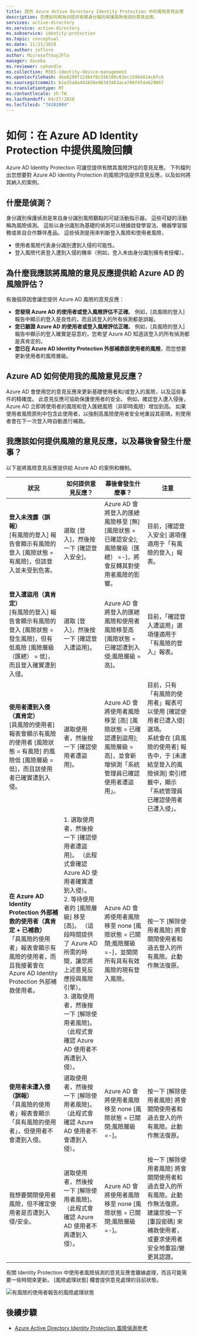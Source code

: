 ```yaml
---
title: 提供 Azure Active Directory Identity Protection 中的風險意見反應
description: 您應如何和為何提供有關身分識別保護風險偵測的意見反應。
services: active-directory
ms.service: active-directory
ms.subservice: identity-protection
ms.topic: conceptual
ms.date: 11/21/2019
ms.author: joflore
author: MicrosoftGuyJFlo
manager: daveba
ms.reviewer: sahandle
ms.collection: M365-identity-device-management
ms.openlocfilehash: 4be8290f12d64f0c556100c63ec159bd414c6fcb
ms.sourcegitcommit: b1e25a8a442656e98343463aca706f4fde629867
ms.translationtype: MT
ms.contentlocale: zh-TW
ms.lasthandoff: 04/27/2020
ms.locfileid: "74382084"
---
```

# <a name="how-to-give-risk-feedback-in-azure-ad-identity-protection"></a>如何：在 Azure AD Identity Protection 中提供風險回饋

Azure AD Identity Protection 可讓您提供有關其風險評估的意見反應。 下列檔列出您想要對 Azure AD Identity Protection 的風險評估提供意見反應，以及如何將其納入的案例。

## <a name="what-is-a-detection"></a>什麼是偵測？

身分識別保護偵測是來自身分識別風險觀點的可疑活動指示器。 這些可疑的活動稱為風險偵測。 這些以身分識別為基礎的偵測可以根據啟發學習法、機器學習服務或來自合作夥伴產品。 這些偵測是用來判斷登入風險和使用者風險，

* 使用者風險代表身分識別遭到入侵的可能性。
* 登入風險代表登入遭到入侵的機率（例如，登入未由身分識別擁有者授權）。

## <a name="why-should-i-give-risk-feedback-to-azure-ads-risk-assessments"></a>為什麼我應該將風險的意見反應提供給 Azure AD 的風險評估？ 

有幾個原因會讓您提供 Azure AD 風險的意見反應：

- **您發現 Azure AD 的使用者或登入風險評估不正確**。 例如，[具風險的登入] 報告中顯示的登入是良性的，而且該登入的所有偵測都是誤報。
- **您已驗證 Azure AD 的使用者或登入風險評估正確**。 例如，[具風險的登入] 報告中顯示的登入確實是惡意的，您希望 Azure AD 知道該登入的所有偵測都是真肯定的。
- **您已在 Azure AD Identity Protection 外部補救該使用者的風險**，而您想要更新使用者的風險層級。

## <a name="how-does-azure-ad-use-my-risk-feedback"></a>Azure AD 如何使用我的風險意見反應？

Azure AD 會使用您的意見反應來更新基礎使用者和/或登入的風險，以及這些事件的精確度。 此意見反應可協助保護使用者的安全。 例如，確認登入遭入侵後，Azure AD 立即將使用者的風險和登入匯總風險（非即時風險）增加到高。 如果使用者風險原則中包含此使用者，以強制高風險使用者安全地重設其密碼，則使用者會在下一次登入時自動進行補救。

## <a name="how-should-i-give-risk-feedback-and-what-happens-under-the-hood"></a>我應該如何提供風險的意見反應，以及幕後會發生什麼事？

以下是將風險意見反應提供給 Azure AD 的案例和機制。

| 狀況 | 如何提供意見反應？ | 幕後會發生什麼事？ | 注意 |
| --- | --- | --- | --- |
| **登入未洩露（誤報）** <br> [有風險的登入] 報告會顯示有風險的登入 [風險狀態 = 有風險]，但該登入並未受到危害。 | 選取 [登入]，然後按一下 [確認登入安全]。 | Azure AD 會將登入的匯總風險移至 [無] [風險狀態 = 已確認安全];風險層級（匯總） =-]，將會反轉其對使用者風險的影響。 | 目前，[確認登入安全] 選項僅適用于「有風險的登入」報表。 |
| **登入遭盜用（真肯定）** <br> [有風險的登入] 報告會顯示有風險的登入 [風險狀態 = 發生風險]，但有低風險 [風險層級（匯總） = 低]，而且登入確實遭到入侵。 | 選取 [登入]，然後按一下 [確認登入遭盜用]。 | Azure AD 會將登入的匯總風險和使用者風險移至高 [風險狀態 = 已確認遭到入侵;風險層級 = 高]。 | 目前，「確認登入遭盜用」選項僅適用于「有風險的登入」報表。 |
| **使用者遭到入侵（真肯定）** <br> [具風險的使用者] 報表會顯示有風險的使用者 [風險狀態 = 有風險] 的風險低 [風險層級 = 低]，而且該使用者已確實遭到入侵。 | 選取使用者，然後按一下 [確認使用者遭盜用]。 | Azure AD 會將使用者風險移至 [高] [風險狀態 = 已確認遭到盜用];風險層級 = 高]，並會新增偵測「系統管理員已確認使用者遭盜用」。 | 目前，只有「有風險的使用者」報表可以使用 [確認使用者已遭入侵] 選項。 <br> 系統會在 [具風險的使用者] 報告中，于 [未連結至登入的風險偵測] 索引標籤中，顯示「系統管理員已確認使用者已遭入侵」。 |
| **在 Azure AD Identity Protection 外部補救的使用者（真肯定 + 已補救）** <br> 「具風險的使用者」報表會顯示有風險的使用者，而且我接著會在 Azure AD Identity Protection 外部補救使用者。 | 1. 選取使用者，然後按一下 [確認使用者遭盜用]。 （此程式會確認 Azure AD 使用者確實遭到入侵）。 <br> 2. 等待使用者的 [風險層級] 移至 [高]。 （這段時間提供了 Azure AD 所需的時間，讓您將上述意見反應授與風險引擎）。 <br> 3. 選取使用者，然後按一下 [解除使用者風險]。 （此程式會確認 Azure AD 使用者不再遭到入侵）。 |  Azure AD 會將使用者風險移至 none [風險狀態 = 已關閉;風險層級 =-]，並關閉所有具有有效風險的現有登入風險。 | 按一下 [解除使用者風險] 將會關閉使用者和過去登入的所有風險。此動作無法復原。 |
| **使用者未遭入侵（誤報）** <br> 「具風險的使用者」報表會顯示「具有風險的使用者」，但使用者不會遭到入侵。 | 選取使用者，然後按一下 [解除使用者風險]。 （此程式會確認 Azure AD 使用者不會遭到入侵）。 | Azure AD 會將使用者風險移至 none [風險狀態 = 已關閉;風險層級 =-]。 | 按一下 [解除使用者風險] 將會關閉使用者和過去登入的所有風險。此動作無法復原。 |
| 我想要關閉使用者風險，但不確定使用者是否遭到入侵/安全。 | 選取使用者，然後按一下 [解除使用者風險]。 （此程式會確認 Azure AD 使用者不再遭到入侵）。 | Azure AD 會將使用者風險移至 none [風險狀態 = 已關閉;風險層級 =-]。 | 按一下 [解除使用者風險] 將會關閉使用者和過去登入的所有風險。此動作無法復原。 建議您按一下 [重設密碼] 來補救使用者，或要求使用者安全地重設/變更其認證。 |

有關 Identity Protection 中使用者風險偵測的意見反應會離線處理，而且可能需要一些時間來更新。 [風險處理狀態] 欄會提供意見處理的目前狀態。

![有風險的使用者報告的風險處理狀態](./media/howto-identity-protection-risk-feedback/risky-users-provide-feedback.png)

## <a name="next-steps"></a>後續步驟

- [Azure Active Directory Identity Protection 風險偵測參考](risk-events-reference.md)
